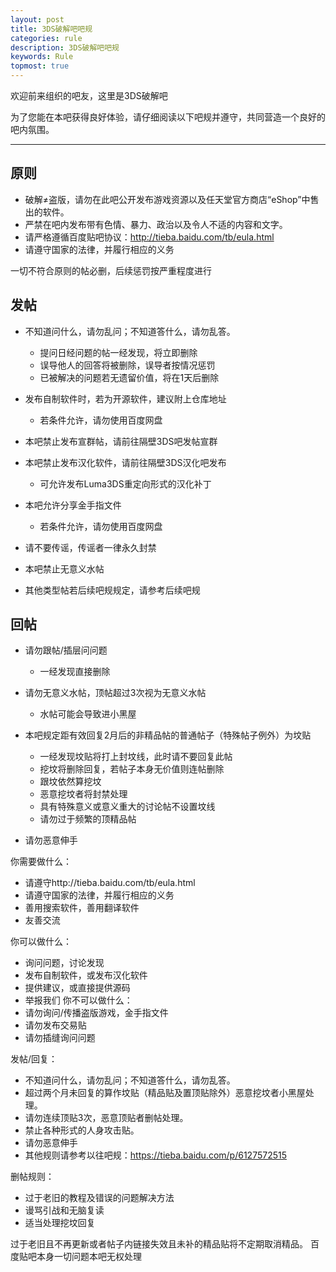 ```yaml
---
layout: post
title: 3DS破解吧吧规
categories: rule
description: 3DS破解吧吧规
keywords: Rule
topmost: true
---
```


欢迎前来组织的吧友，这里是3DS破解吧

为了您能在本吧获得良好体验，请仔细阅读以下吧规并遵守，共同营造一个良好的吧内氛围。

---

## 原则

- 破解≠盗版，请勿在此吧公开发布游戏资源以及任天堂官方商店“eShop”中售出的软件。
- 严禁在吧内发布带有色情、暴力、政治以及令人不适的内容和文字。
- 请严格遵循百度贴吧协议：http://tieba.baidu.com/tb/eula.html
- 请遵守国家的法律，并履行相应的义务

一切不符合原则的帖必删，后续惩罚按严重程度进行

## 发帖

- 不知道问什么，请勿乱问；不知道答什么，请勿乱答。
  - 提问日经问题的帖一经发现，将立即删除
  - 误导他人的回答将被删除，误导者按情况惩罚
  - 已被解决的问题若无遗留价值，将在1天后删除

- 发布自制软件时，若为开源软件，建议附上仓库地址
  - 若条件允许，请勿使用百度网盘
 
- 本吧禁止发布宣群帖，请前往隔壁3DS吧发帖宣群
- 本吧禁止发布汉化软件，请前往隔壁3DS汉化吧发布
  - 可允许发布Luma3DS重定向形式的汉化补丁

- 本吧允许分享金手指文件
  - 若条件允许，请勿使用百度网盘

- 请不要传谣，传谣者一律永久封禁
- 本吧禁止无意义水帖
- 其他类型帖若后续吧规规定，请参考后续吧规

## 回帖

- 请勿跟帖/插层问问题
  - 一经发现直接删除

- 请勿无意义水帖，顶帖超过3次视为无意义水帖
  - 水帖可能会导致进小黑屋

- 本吧规定距有效回复2月后的非精品帖的普通帖子（特殊帖子例外）为坟贴
  - 一经发现坟贴将打上封坟线，此时请不要回复此帖
  - 挖坟将删除回复，若帖子本身无价值则连帖删除
  - 跟坟依然算挖坟
  - 恶意挖坟者将封禁处理
  - 具有特殊意义或意义重大的讨论帖不设置坟线
  - 请勿过于频繁的顶精品帖

- 请勿恶意伸手


你需要做什么：
- 请遵守http://tieba.baidu.com/tb/eula.html
- 请遵守国家的法律，并履行相应的义务
- 善用搜索软件，善用翻译软件
- 友善交流

你可以做什么：
- 询问问题，讨论发现
- 发布自制软件，或发布汉化软件
- 提供建议，或直接提供源码
- 举报我们
你不可以做什么：
- 请勿询问/传播盗版游戏，金手指文件
- 请勿发布交易贴
- 请勿插缝询问问题

发帖/回复：

- 不知道问什么，请勿乱问；不知道答什么，请勿乱答。
- 超过两个月未回复的算作坟贴（精品贴及置顶贴除外）恶意挖坟者小黑屋处理。
- 请勿连续顶贴3次，恶意顶贴者删帖处理。
- 禁止各种形式的人身攻击贴。
- 请勿恶意伸手
- 其他规则请参考以往吧规：https://tieba.baidu.com/p/6127572515

删帖规则：

- 过于老旧的教程及错误的问题解决方法
- 谩骂引战和无脑复读
- 适当处理挖坟回复

过于老旧且不再更新或者帖子内链接失效且未补的精品贴将不定期取消精品。
百度贴吧本身一切问题本吧无权处理


